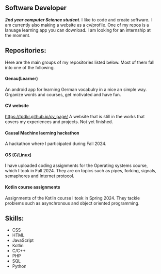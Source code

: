## Software Developer
***2nd year computer Science student***. I like to code and create software. I am currently also making a website
as a cv/profile. One of my repos is a lanuage learning app you can download. I am looking for an internship at the
moment.

## Repositories:
Here are the main groups of my repositories listed below. Most of them fall into one of the following.

#### Genau(Learner)
An android app for learning German vocabulry in a nice an simple way. Organize words and courses,
get motivated and have fun.

#### CV website
https://tpdkr.github.io/cv_page/
A website that is still in the works that covers my experiences and projects. Not yet finished.

#### Causal Machine laerning hackathon
A hackathon where I participated during Fall 2024.

#### OS (C/Linux)
I have uploaded coding assignments for the Operating systems course, which I took in Fall 2024.
They are on topics such as pipes, forking, signals, semaphores and Internet protocol.

#### Kotlin course assignments
Assignments of the Kotlin course I took in Spring 2024. They tackle problems such as
asynchronous and object oriented programming.


## Skills:
- CSS
- HTML
- JavaScript
- Kotlin
- C/C++
- PHP
- SQL
- Python

<!--
**TPdkr/TPdkr** is a ✨ _special_ ✨ repository because its `README.md` (this file) appears on your GitHub profile.

Here are some ideas to get you started:

- 🔭 I’m currently working on ...
- 🌱 I’m currently learning ...
- 👯 I’m looking to collaborate on ...
- 🤔 I’m looking for help with ...
- 💬 Ask me about ...
- 📫 How to reach me: ...
- 😄 Pronouns: ...
- ⚡ Fun fact: ...
-->
